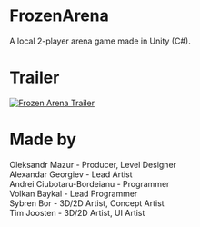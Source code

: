 # FrozenArena #
A local 2-player arena game made in Unity (C#).

# Trailer #
[![Frozen Arena Trailer](https://img.youtube.com/vi/W2tr2apDG1/0.jpg)](https://www.youtube.com/watch?v=W2tr2apDG1A&feature=youtu.be "Frozen Arena Trailer")

# Made by #
Oleksandr Mazur - Producer, Level Designer\
Alexandar Georgiev - Lead Artist\
Andrei Ciubotaru-Bordeianu - Programmer\
Volkan Baykal - Lead Programmer\
Sybren Bor - 3D/2D Artist, Concept Artist\
Tim Joosten - 3D/2D Artist, UI Artist
